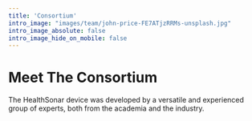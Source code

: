 ```yaml
---
title: 'Consortium'
intro_image: "images/team/john-price-FE7ATjzRRMs-unsplash.jpg"
intro_image_absolute: false
intro_image_hide_on_mobile: false
---
```


# Meet The Consortium

The HealthSonar device was developed by a versatile and experienced group of experts, both from the academia and the industry.
